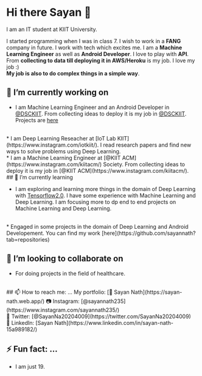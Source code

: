 # Hi there Sayan 👋

I am an IT student at KIIT University.

I started programming when I was in class 7. I wish to work in a **FANG** company in future. I work with tech which excites me. I am a **Machine Learning Engineer** as well as **Android Developer**. I love to play with **API**. From **collecting to data till deploying it in AWS/Heroku** is my job. I love my job :)
<br>
**My job is also to do complex things in a simple way**.


## 🔭 I’m currently working on

* I am Machine Learning Engineer and an Android Developer in [@DSCKIIT](https://dsckiit.tech/). From collecting ideas to deploy it is my job in [@DSCKIIT](https://dsckiit.tech/). Projects are [here](https://www.github.com/dsckiit)
<br>
* I am Deep Learning Reseacher at [IoT Lab KIIT](https://www.instagram.com/iotkiit/). I read research papers and find new ways to solve problems using Deep Learning.
<br>
* I am a Machine Learning Engineer at [@KIIT ACM](https://www.instagram.com/kiitacm/) Society. From collecting ideas to deploy it is my job in [@KIIT ACM](https://www.instagram.com/kiitacm/).
<br>
## 🌱 I’m currently learning

* I am exploring and learning more things in the domain of Deep Learning with [Tensorflow2.0](https://www.tensorflow.org). I have some experience with Machine Learning and Deep Learning. I am focusing more to dp end to end projects on Machine Learning and Deep Learning.
<br> 
* Engaged in some projects in the domain of Deep Learning and Android Developement. You can find my work [here](https://github.com/sayannath?tab=repositories)

## 👯 I’m looking to collaborate on

* For doing projects in the field of healthcare.
<br>
## 📫 How to reach me: ...
My portfolio: [👨 Sayan Nath](https://sayan-nath.web.app/)
📷 Instagram: [@sayannath235](https://www.instagram.com/sayannath235/)<br>
🐤 Twitter: [@SayanNa20204009](https://twitter.com/SayanNa20204009)<br>
🧳 LinkedIn: [Sayan Nath](https://www.linkedin.com/in/sayan-nath-15a989182/)

## ⚡ Fun fact: ...
* I am just 19.

